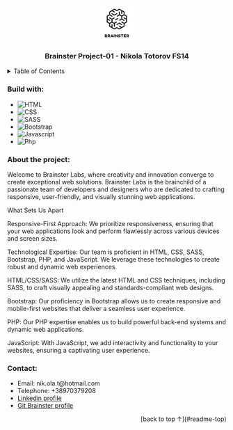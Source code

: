 <a name="readme-top"></a>

<div align="center">
  <a href="#">
    <img src="./starter-files/images/logo.png" alt="Logo" width="80" height="80">
  </a>
  <h3>Brainster Project-01 - Nikola Totorov FS14</h3>
</div>

<details>
  <summary>Table of Contents</summary>
  <ol>
    <li>
      <a href="#build-with">Build with</a>
    </li>
    <li>
      <a href="#about-the-project">About the project</a>
    </li>
    <li>
      <a href="#contact">Contact</a>
    </li>
  </ol>
</details>

<h3 id="build-with">Build with:</h3>
<ul>
  <li><img alt="HTML" src="https://img.shields.io/badge/-HTML5-e34c26?logo=html5&logoColor=white"/></li>
  <li><img alt="CSS" src="https://img.shields.io/badge/-CSS3-264de4?logo=css3&logoColor=white"/></li>
  <li><img alt="SASS" src="https://img.shields.io/badge/-SASS-CD6799?logo=sass&logoColor=white"/></li>
  <li><img alt="Bootstrap" src="https://img.shields.io/badge/-Bootstrap-CD6799?logo=bootstrap&logoColor=white"/></li>
   <li><img alt="Javascript" src="https://img.shields.io/badge/-Javascript-EFD81D?logo=javascript&logoColor=white"/></li>
   <li><img alt="Php" src="https://img.shields.io/badge/-Php-777BB4?logo=php&logoColor=white"/></li>
</ul>

<h3 id="about-the-project">About the project:</h3>
<div>
Welcome to Brainster Labs, where creativity and innovation converge to create exceptional web solutions. Brainster Labs is the brainchild of a passionate team of developers and designers who are dedicated to crafting responsive, user-friendly, and visually stunning web applications.

What Sets Us Apart

Responsive-First Approach: We prioritize responsiveness, ensuring that your web applications look and perform flawlessly across various devices and screen sizes.

Technological Expertise: Our team is proficient in HTML, CSS, SASS, Bootstrap, PHP, and JavaScript. We leverage these technologies to create robust and dynamic web experiences.

HTML/CSS/SASS: We utilize the latest HTML and CSS techniques, including SASS, to craft visually appealing and standards-compliant web designs.

Bootstrap: Our proficiency in Bootstrap allows us to create responsive and mobile-first websites that deliver a seamless user experience.

PHP: Our PHP expertise enables us to build powerful back-end systems and dynamic web applications.

JavaScript: With JavaScript, we add interactivity and functionality to your websites, ensuring a captivating user experience.

</div>

<h3 id="contact">Contact:</h3>
<ul>
    <li>Email: nik.ola.t@hotmail.com</li>
    <li>Telephone: +38970379208</li>
    <li><a href="https://www.linkedin.com/in/nikola-totorov-45aa54276/">Linkedin profile</a></li>
    <li><a href="https://git.brainster.co/">Git Brainster profile</a></li>
</ul>

<div align="right">
[back to top &#8593;](#readme-top)
</div>

